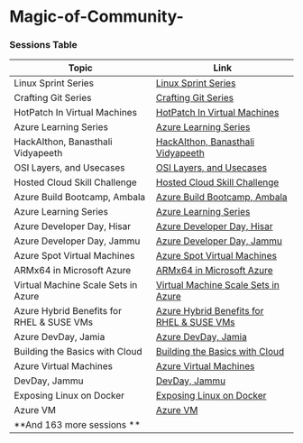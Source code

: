# Magic-of-Community-
### Sessions Table

| Topic                                                                                   | Link                                                                                                                                                  |
|-----------------------------------------------------------------------------------------|-------------------------------------------------------------------------------------------------------------------------------------------------------|
| Linux Sprint Series                                                                      | [Linux Sprint Series](https://www.linkedin.com/posts/azdevindia_linux-cybersecurity-networkscanning-activity-7103335024619339776-98R0?utm_source=share&utm_medium=member_desktop)            |
| Crafting Git Series                                                                      | [Crafting Git Series](https://www.linkedin.com/posts/azdevindia_git-versioncontrol-softwaredevelopment-activity-7106265150176788481-t4aA?utm_source=share&utm_medium=member_desktop)          |
| HotPatch In Virtual Machines                                                             | [HotPatch In Virtual Machines](https://www.linkedin.com/posts/azdevindia_hotpatching-is-a-new-way-to-install-updates-activity-7036254840280203264-0AEu?utm_source=share&utm_medium=member_desktop)  |
| Azure Learning Series                                                                    | [Azure Learning Series](https://www.linkedin.com/posts/azdevindia_azurelearningseries-microsoftazure-cloudcomputing-activity-7066336235551625217-9GXX?utm_source=share&utm_medium=member_desktop)   |
| HackAIthon, Banasthali Vidyapeeth                                                        | [HackAIthon, Banasthali Vidyapeeth](https://www.linkedin.com/posts/azdevindia_hackaithon-banasthalividyapeeth-ai-activity-7092829612539310081-h5Q8?utm_source=share&utm_medium=member_desktop)  |
| OSI Layers, and Usecases                                                                 | [OSI Layers, and Usecases](https://www.linkedin.com/posts/wizardlocks_community-networking-developer-activity-6931702739286536192-m4vI?utm_source=share&utm_medium=member_desktop)                |
| Hosted Cloud Skill Challenge                                                             | [Hosted Cloud Skill Challenge](https://www.linkedin.com/posts/wizardlocks_microsoftlearnaiskillschallenge-ai-artificialintelligence-activity-7081609794083504129-XH2i?utm_source=share&utm_medium=member_desktop)      |
| Azure Build Bootcamp, Ambala                                                             | [Azure Build Bootcamp, Ambala](https://www.linkedin.com/feed/update/urn:li:activity:7095792054307368960?utm_source=share&utm_medium=member_desktop)                                           |
| Azure Learning Series                                                                    | [Azure Learning Series](https://www.linkedin.com/feed/update/urn:li:activity:7063853513067421696?utm_source=share&utm_medium=member_desktop)                                                 |
| Azure Developer Day, Hisar                                                               | [Azure Developer Day, Hisar](https://www.linkedin.com/posts/wizardlocks_team-community-reskilll-activity-6999015974666428416-fbDw?utm_source=share&utm_medium=member_desktop)                  |
| Azure Developer Day, Jammu                                                               | [Azure Developer Day, Jammu](https://www.linkedin.com/feed/update/urn:li:activity:6987479430017245184?utm_source=share&utm_medium=member_desktop)                                             |
| Azure Spot Virtual Machines                                                              | [Azure Spot Virtual Machines](https://www.linkedin.com/posts/azdevindia_are-you-looking-for-ways-to-save-on-your-activity-7054619683718668288-nt6F?utm_source=share&utm_medium=member_desktop) |
| ARMx64 in Microsoft Azure                                                                | [ARMx64 in Microsoft Azure](https://www.linkedin.com/posts/azdevindia_join-our-azure-virtual-machines-live-discussion-activity-7054257296717078528-fKw7?utm_source=share&utm_medium=member_desktop)  |
| Virtual Machine Scale Sets in Azure                                                      | [Virtual Machine Scale Sets in Azure](https://www.linkedin.com/posts/azdevindia_join-our-azure-virtual-machines-live-discussion-activity-7053902458426712064-otBC?utm_source=share&utm_medium=member_desktop)      |
| Azure Hybrid Benefits for RHEL & SUSE VMs                                                | [Azure Hybrid Benefits for RHEL & SUSE VMs](https://www.linkedin.com/posts/azdevindia_optimize-your-rhel-and-suse-workloads-on-activity-7053677494759038976-bAfJ?utm_source=share&utm_medium=member_desktop)      |
| Azure DevDay, Jamia                                                                      | [Azure DevDay, Jamia](https://www.linkedin.com/posts/azdevindia_we-are-thrilled-to-announce-the-successful-activity-7046118860483092480-GOwd?utm_source=share&utm_medium=member_desktop)        |
| Building the Basics with Cloud                                                           | [Building the Basics with Cloud](https://www.linkedin.com/posts/azdevindia_cloud-azure-learning-activity-7025818667967758336-CY_p?utm_source=share&utm_medium=member_desktop)                    |
| Azure Virtual Machines                                                                   | [Azure Virtual Machines](https://www.linkedin.com/posts/azdevindia_azure-virtualmachines-hotpatch-activity-7019668601297080320-oAj8?utm_source=share&utm_medium=member_desktop)                  |
| DevDay, Jammu                                                                            | [DevDay, Jammu](https://www.linkedin.com/posts/azdevindia_azure-virtualmachines-hotpatch-activity-7019668601297080320-oAj8?utm_source=share&utm_medium=member_desktop)                          |
| Exposing Linux on Docker                                                                 | [Exposing Linux on Docker](https://www.linkedin.com/posts/azdevindia_discord-microsoftazure-azure-activity-6980855775543926784-mtnQ?utm_source=share&utm_medium=member_desktop)                 |
| Azure VM                                                                                 | [Azure VM](https://www.linkedin.com/posts/azdevindia_azuredeveloper-azuredevops-discord-activity-6978604067279245313-ABD7?utm_source=share&utm_medium=member_desktop)                            |
| **And 163 more sessions                                                                                                                                      **                                                                                                                                                                                                                                                                             |
